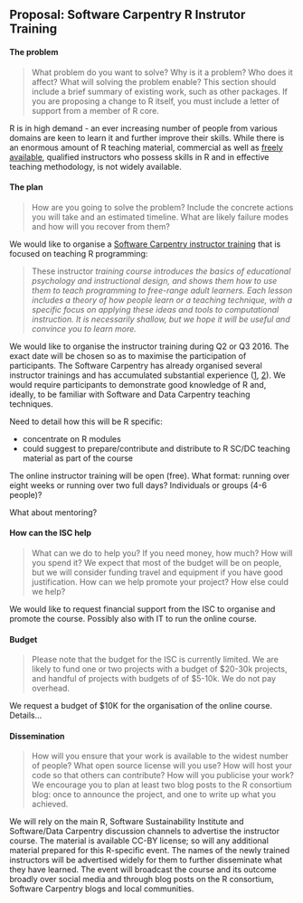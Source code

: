 ## Proposal: Software Carpentry R Instrutor Training 

#### The problem

> What problem do you want to solve? Why is it a problem? Who does it
> affect? What will solving the problem enable? This section should
> include a brief summary of existing work, such as other packages. If
> you are proposing a change to R itself, you must include a letter of
> support from a member of R core.

R is in high demand - an ever increasing number of people from various
domains are keen to learn it and further improve their skills. While
there is an enormous amount of R teaching material, commercial as well
as
[freely available](http://swcarpentry.github.io/r-novice-inflammation/),
qualified instructors who possess skills in R and in effective
teaching methodology, is not widely available.

#### The plan

> How are you going to solve the problem? Include the concrete actions
> you will take and an estimated timeline. What are likely failure
> modes and how will you recover from them?

We would like to organise a
[Software Carpentry instructor training](https://swcarpentry.github.io/instructor-training/)
that is focused on teaching R programming:

> These instructor *training course introduces the basics of
> educational psychology and instructional design, and shows them how
> to use them to teach programming to free-range adult learners. Each
> lesson includes a theory of how people learn or a teaching
> technique, with a specific focus on applying these ideas and tools
> to computational instruction. It is necessarily shallow, but we hope
> it will be useful and convince you to learn more.*

We would like to organise the instructor training during Q2 or
Q3 2016. The exact date will be chosen so as to maximise the
participation of participants. The Software Carpentry has already
organised several instructor trainings and has accumulated substantial
experience
([1](http://software-carpentry.org/blog/2015/09/rebooting-instructor-training.html),
[2](http://software-carpentry.org/blog/2015/11/december-2015-team-selection-2015-11-24.html)). We
would require participants to demonstrate good knowledge of R and,
ideally, to be familiar with Software and Data Carpentry teaching
techniques.

Need to detail how this will be R specific:
- concentrate on R modules
- could suggest to prepare/contribute and distribute to R SC/DC
  teaching material as part of the course

The online instructor training will be open (free). What format:
running over eight weeks or running over two full days? Individuals or
groups (4-6 people)?

What about mentoring?

#### How can the ISC help

> What can we do to help you? If you need money, how much? How will
> you spend it? We expect that most of the budget will be on people,
> but we will consider funding travel and equipment if you have good
> justification. How can we help promote your project? How else could
> we help?

We would like to request financial support from the ISC to organise
and promote the course. Possibly also with IT to run the online
course.

#### Budget

> Please note that the budget for the ISC is currently limited. We are
> likely to fund one or two projects with a budget of $20-30k
> projects, and handful of projects with budgets of of $5-10k. We do
> not pay overhead.

We request a budget of $10K for the organisation of the online
course. Details...

#### Dissemination

> How will you ensure that your work is available to the widest number
> of people? What open source license will you use? How will host your
> code so that others can contribute? How will you publicise your
> work? We encourage you to plan at least two blog posts to the R
> consortium blog: once to announce the project, and one to write up
> what you achieved.

We will rely on the main R, Software Sustainability Institute and
Software/Data Carpentry discussion channels to advertise the
instructor course. The material is available CC-BY license; so will
any additional material prepared for this R-specific event. The names
of the newly trained instructors will be advertised widely for them to
further disseminate what they have learned. The event will broadcast
the course and its outcome broadly over social media and through blog
posts on the R consortium, Software Carpentry blogs and local
communities.
